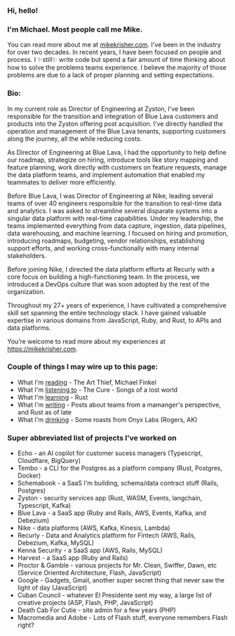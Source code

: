 ### Hi, hello!

### I'm Michael. Most people call me Mike.

You can read more about me at [mikekrisher.com](http://mikekrisher.com). I've been
in the industry for over two decades. In recent years, I have been focused on
people and process. I ✨still✨ write code but spend a fair amount of time thinking
about how to solve the problems teams experience. I believe the majority of those
problems are due to a lack of proper planning and setting expectations.

### Bio:

In my current role as Director of Engineering at Zyston, I’ve been responsible
for the transition and integration of Blue Lava customers and products into the
Zyston offering post acquisition. I've directly handled the operation and
management of the Blue Lava tenants, supporting customers along the journey,
all the while reducing costs.

As Director of Engineering at Blue Lava, I had the opportunity to help define
our roadmap, strategize on hiring, introduce tools like story mapping and
feature planning, work directly with customers on feature requests, manage the
data platform teams, and implement automation that enabled my teammates to
deliver more efficiently.

Before Blue Lava, I was Director of Engineering at Nike, leading several teams
of over 40 engineers responsible for the transition to real-time data and
analytics. I was asked to streamline several disparate systems into a singular
data platform with real-time capabilities. Under my leadership, the teams
implemented everything from data capture, ingestion, data pipelines, data
warehousing, and machine learning. I focused on hiring and promotion,
introducing roadmaps, budgeting, vendor relationships, establishing support
efforts, and working cross-functionally with many internal stakeholders.

Before joining Nike, I directed the data platform efforts at Recurly with a
core focus on building a high-functioning team. In the process, we introduced
a DevOps culture that was soon adopted by the rest of the organization.

Throughout my 27+ years of experience, I have cultivated a comprehensive skill
set spanning the entire technology stack. I have gained valuable expertise in
various domains from JavaScript, Ruby, and Rust, to APIs and data platforms.

You’re welcome to read more about my experiences at https://mikekrisher.com.

### Couple of things I may wire up to this page:

- What I'm [reading](https://mikekrisher.com/books) - The Art Thief, Michael Finkel
- What I'm [listening to](https://open.spotify.com/user/mjkrisher) - The Cure - Songs of a lost world
- What I'm [learning](https://doc.rust-lang.org) - Rust
- What I'm [writing](https://mikekrisher.com/writings) - Posts about teams from a mamanger's perspective, and Rust as of late
- What I'm [drinking](https://mikekrisher.com/coffees) - Some roasts from Onyx Labs (Rogers, AK)

### Super abbreviated list of projects I've worked on

- Echo - an AI copilot for customer sucess managers (Typescript, Cloudflare, BigQuery)
- Tembo - a CLI for the Postgres as a platform company (Rust, Postgres, Docker)
- Schemabook - a SaaS I'm building, schema/data contract stuff (Rails, Postgres)
- Zyston - security services app (Rust, WASM, Events, langchain, Typescript, Kafka)
- Blue Lava - a SaaS app (Ruby and Rails, AWS, Events, Kafka, and Debezium)
- Nike - data platforms (AWS, Kafka, Kinesis, Lambda)
- Recurly - Data and Analytics platform for Fintech (AWS, Rails, Debezium, Kafka, MySQL)
- Kenna Security - a SaaS app (AWS, Rails, MySQL)
- Harvest - a SaaS app (Ruby and Rails)
- Proctor & Gamble - various projects for Mr. Clean, Swiffer, Dawn, etc (Service Oriented Architecture, Flash, JavaScript)
- Google - Gadgets, Gmail, another super secret thing that never saw the light of day (JavaScript)
- Cuban Council - whatever El Presidente sent my way, a large list of creative projects (ASP, Flash, PHP, JavaScript)
- Death Cab For Cutie - site admin for a few years (PHP)
- Macromedia and Adobe - Lots of Flash stuff, everyone remembers Flash right?
